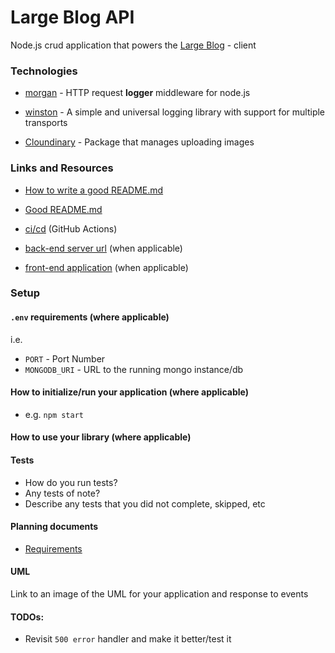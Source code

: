 # Large Blog API

<!-- Description (No need for a header here) -->

Node.js crud application that powers the [Large Blog](#) - client

### Technologies

- [morgan](https://www.npmjs.com/package/morgan) - HTTP request **logger** middleware for node.js

- [winston](https://www.npmjs.com/package/winston) - A simple and universal logging library with support for multiple transports
- [Cloundinary](https://www.npmjs.com/package/cloudinary) - Package that manages uploading images

### Links and Resources

- [How to write a good README.md](https://flower.codes/writing-a-damn-good-readme-file/)
- [Good README.md](https://github.com/fzaninotto/Faker)

- [ci/cd](http://xyz.com) (GitHub Actions)
- [back-end server url](http://xyz.com) (when applicable)
- [front-end application](http://xyz.com) (when applicable)

### Setup

#### `.env` requirements (where applicable)

i.e.

- `PORT` - Port Number
- `MONGODB_URI` - URL to the running mongo instance/db

#### How to initialize/run your application (where applicable)

- e.g. `npm start`

#### How to use your library (where applicable)

#### Tests

- How do you run tests?
- Any tests of note?
- Describe any tests that you did not complete, skipped, etc

#### Planning documents

- [Requirements](./requirement)

#### UML

Link to an image of the UML for your application and response to events

#### TODOs:

- Revisit `500 error` handler and make it better/test it
